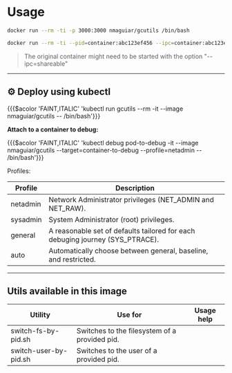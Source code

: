 # Usage

```bash
docker run --rm -ti -p 3000:3000 nmaguiar/gcutils /bin/bash
```

```bash
docker run --rm -ti --pid=container:abc123ef456 --ipc=container:abc123ef456 nmaguiar/gcutils /bin/bash
```

> The original container might need to be started with the option "--ipc=shareable"

---

## ⚙️  Deploy using kubectl 

{{{$acolor 'FAINT,ITALIC' 'kubectl run gcutils --rm -it --image nmaguiar/gcutils -- /bin/bash'}}}

**Attach to a container to debug:**

{{{$acolor 'FAINT,ITALIC' 'kubectl debug pod-to-debug -it --image nmaguiar/gcutils --target=container-to-debug --profile=netadmin -- /bin/bash'}}}

Profiles:

| Profile | Description |
|---------|-------------|
| netadmin | Network Administrator privileges (NET_ADMIN and NET_RAW). |
| sysadmin | System Administrator (root) privileges. |
| general | A reasonable set of defaults tailored for each debuging journey (SYS_PTRACE). |
| auto | Automatically choose between general, baseline, and restricted. |

---

## Utils available in this image

| Utility | Use for | Usage help |
|---------|---------|------------|
| switch-fs-by-pid.sh | Switches to the filesystem of a provided pid. | |
| switch-user-by-pid.sh | Switches to the user of a provided pid. | |